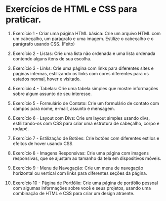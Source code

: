 # Exercícios de HTML e CSS para praticar.

1. Exercício 1 - Criar uma página HTML básica:
Crie um arquivo HTML com um cabeçalho, um parágrafo e uma imagem. Estilize o cabeçalho e o parágrafo usando CSS. (Feito)

2. Exercício 2 - Listas:
Crie uma lista não ordenada e uma lista ordenada contendo alguns itens de sua escolha.

3. Exercício 3 - Links:
Crie uma página com links para diferentes sites e páginas internas, estilizando os links com cores diferentes para os estados normal, hover e visitado.

4. Exercício 4 - Tabelas:
Crie uma tabela simples que mostre informações sobre algum assunto de seu interesse.

5. Exercício 5 - Formulário de Contato:
Crie um formulário de contato com campos para nome, e-mail, assunto e mensagem.

6. Exercício 6 - Layout com Divs:
Crie um layout simples usando divs, estilizando-os com CSS para criar uma estrutura de cabeçalho, corpo e rodapé.

7. Exercício 7 - Estilização de Botões:
Crie botões com diferentes estilos e efeitos de hover usando CSS.

8. Exercício 8 - Imagens Responsivas:
Crie uma página com imagens responsivas, que se ajustam ao tamanho da tela em dispositivos móveis.

9. Exercício 9 - Menu de Navegação:
Crie um menu de navegação horizontal ou vertical com links para diferentes seções da página.

10. Exercício 10 - Página de Portfólio:
Crie uma página de portfólio pessoal com algumas informações sobre você e seus projetos, usando uma combinação de HTML e CSS para criar um design atraente.